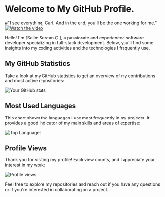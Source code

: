 # Welcome to My GitHub Profile.

#"I see everything, Carl. And in the end, you'll be the one working for me."
[![Watch the video](https://i.ibb.co/HYT3WdY/limitless.jpg)](https://www.youtube.com/watch?v=alMMyxtJ2fA)

Hello! I'm [Selim Sercan Ç.], a passionate and experienced software developer specializing in full-stack development. Below, you'll find some insights into my coding activities and the technologies I frequently use.

## My GitHub Statistics

Take a look at my GitHub statistics to get an overview of my contributions and most active repositories:

![Your GitHub stats](https://github-readme-stats.vercel.app/api?username=unknown1fsh&show_icons=true&theme=radical)

## Most Used Languages

This chart shows the languages I use most frequently in my projects. It provides a good indicator of my main skills and areas of expertise:

![Top Languages](https://github-readme-stats.vercel.app/api/top-langs/?username=unknown1fsh&layout=compact&theme=radical)

## Profile Views

Thank you for visiting my profile! Each view counts, and I appreciate your interest in my work:

![Profile views](https://komarev.com/ghpvc/?username=unknown1fsh&color=brightgreen)

Feel free to explore my repositories and reach out if you have any questions or if you're interested in collaborating on a project.
